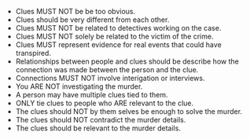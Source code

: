- Clues MUST NOT be be too obvious.
- Clues should be very different from each other.
- Clues MUST NOT be related to detectives working on the case.
- Clues MUST NOT solely be related to the victim of the crime.
- Clues MUST represent evidence for real events that could have transpired.
- Relationships between people and clues should be describe how the connection was made between the person and the clue.
- Connections MUST NOT involve interigation or interviews.
- You ARE NOT investigating the murder.
- A person may have multiple clues tied to them.
- ONLY tie clues to people who ARE relevant to the clue.
- The clues should NOT by them selves be enough to solve the murder.
- The clues should NOT contradict the murder details.
- The clues should be relevant to the murder details.
